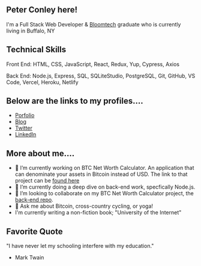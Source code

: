 ## Peter Conley here!

I'm a Full Stack Web Developer & [Bloomtech](https://www.bloomtech.com/courses/full-stack-web-development) graduate who is currently living in Buffalo, NY


## Technical Skills

Front End: HTML, CSS, JavaScript, React, Redux, Yup, Cypress, Axios

Back End: Node.js, Express, SQL, SQLiteStudio, PostgreSQL, Git, GitHub, VS Code, Vercel, Heroku, Netlify


## Below are the links to my profiles....

- [Porfolio](https://peterdavidconley.com/)
- [Blog](https://peterdavidconley.com/blog/)
- [Twitter](https://twitter.com/PeterDConley)
- [LinkedIn](https://www.linkedin.com/in/peter-conley/)


## More about me....

- 🔭 I’m currently working on BTC Net Worth Calculator. An application that can denominate your assets in Bitcoin instead of USD. The link to that project can be [found here](https://github.com/BTC-Net-Worth-Denominator)
- 🌱 I’m currently doing a deep dive on back-end work, specfically Node.js.
- 👯 I’m looking to collaborate on my BTC Net Worth Calculator project, the [back-end repo](https://github.com/BTC-Net-Worth-Denominator/back-end-core). 
- 💬 Ask me about Bitcoin, cross-country cycling, or yoga!
- I'm currently writing a non-fiction book; "University of the Internet"

## Favorite Quote

"I have never let my schooling interfere with my education."


- Mark Twain

